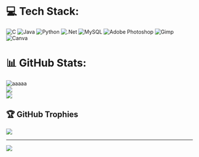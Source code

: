
# 💻 Tech Stack:
![C](https://img.shields.io/badge/c-%2300599C.svg?style=for-the-badge&logo=c&logoColor=white) ![Java](https://img.shields.io/badge/java-%23ED8B00.svg?style=for-the-badge&logo=openjdk&logoColor=white) ![Python](https://img.shields.io/badge/python-3670A0?style=for-the-badge&logo=python&logoColor=ffdd54) ![.Net](https://img.shields.io/badge/.NET-5C2D91?style=for-the-badge&logo=.net&logoColor=white) ![MySQL](https://img.shields.io/badge/mysql-%2300000f.svg?style=for-the-badge&logo=mysql&logoColor=white) ![Adobe Photoshop](https://img.shields.io/badge/adobe%20photoshop-%2331A8FF.svg?style=for-the-badge&logo=adobe%20photoshop&logoColor=white) ![Gimp](https://img.shields.io/badge/Gimp-657D8B?style=for-the-badge&logo=gimp&logoColor=FFFFFF) ![Canva](https://img.shields.io/badge/Canva-%2300C4CC.svg?style=for-the-badge&logo=Canva&logoColor=white)
# 📊 GitHub Stats:
![aaaaa](https://github-readme-stats.vercel.app/api?username=JLSed&theme=synthwave&hide_border=true&include_all_commits=true&count_private=true)<br/>
![](https://github-readme-streak-stats.herokuapp.com/?user=JLSed&theme=synthwave&hide_border=true)<br/>
![](https://github-readme-stats.vercel.app/api/top-langs/?username=JLSed&theme=synthwave&hide_border=true&include_all_commits=true&count_private=true&layout=compact)

## 🏆 GitHub Trophies
![](https://github-profile-trophy.vercel.app/?username=JLSed&theme=radical&no-frame=true&no-bg=false&margin-w=4)

---
[![](https://visitcount.itsvg.in/api?id=JLSed&icon=0&color=10)](https://visitcount.itsvg.in)

<!-- Proudly created with GPRM ( https://gprm.itsvg.in ) -->

